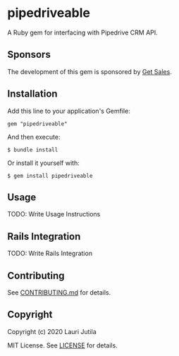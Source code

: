 # pipedriveable

A Ruby gem for interfacing with Pipedrive CRM API.

## Sponsors

The development of this gem is sponsored by [Get Sales](https://www.getsales.fi).

## Installation

Add this line to your application's Gemfile:

    gem "pipedriveable"

And then execute:

    $ bundle install

Or install it yourself with:

    $ gem install pipedriveable

## Usage

TODO: Write Usage Instructions

## Rails Integration

TODO: Write Rails Integration

## Contributing

See [CONTRIBUTING.md](CONTRIBUTING.md) for details.

## Copyright

Copyright (c) 2020 Lauri Jutila

MIT License. See [LICENSE](LICENSE) for details.